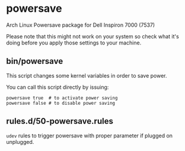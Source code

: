# powersave

Arch Linux Powersave package for Dell Inspiron 7000 (7537)

Please note that this might not work on your system so check what it's doing
before you apply those settings to your machine.

## bin/powersave

This script changes some kernel variables in order to save power.

You can call this script directly by issuing:

    powersave true  # to activate power saving
    powersave false # to disable power saving

## rules.d/50-powersave.rules

`udev` rules to trigger powersave with proper parameter if plugged on unplugged.
